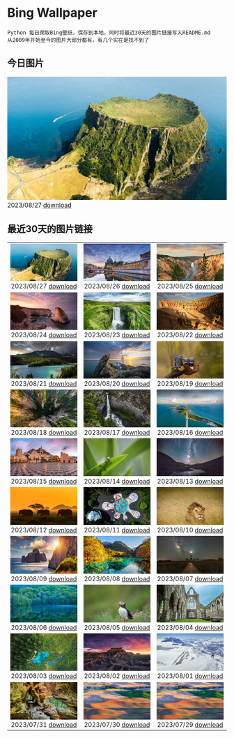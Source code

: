# Bing Wallpaper

```
Python 每日爬取Bing壁纸，保存到本地，同时将最近30天的图片链接写入README.md
从2009年开始至今的图片大部分都有，有几个实在是找不到了
```



## 今日图片


![](./images/2023/08/27/JejuIsland_ZH-CN8434910851_1920x1080_2023-08-27.jpg)2023/08/27 [download](./images/2023/08/27/JejuIsland_ZH-CN8434910851_1920x1080_2023-08-27.jpg)

## 最近30天的图片链接


|      |      |      |
| :----: | :----: | :----: |
|![](./images/2023/08/27/JejuIsland_ZH-CN8434910851_1920x1080_2023-08-27.jpg)2023/08/27 [download](./images/2023/08/27/JejuIsland_ZH-CN8434910851_1920x1080_2023-08-27.jpg)|![](./images/2023/08/26/MuseumIsland_ZH-CN8277258964_1920x1080_2023-08-26.jpg)2023/08/26 [download](./images/2023/08/26/MuseumIsland_ZH-CN8277258964_1920x1080_2023-08-26.jpg)|![](./images/2023/08/25/YellowstoneFalls_ZH-CN8050562150_1920x1080_2023-08-25.jpg)2023/08/25 [download](./images/2023/08/25/YellowstoneFalls_ZH-CN8050562150_1920x1080_2023-08-25.jpg)|
|![](./images/2023/08/24/SharkFinCove_ZH-CN4952934195_1920x1080_2023-08-24.jpg)2023/08/24 [download](./images/2023/08/24/SharkFinCove_ZH-CN4952934195_1920x1080_2023-08-24.jpg)|![](./images/2023/08/23/SkogafossWaterfall_ZH-CN4763253095_1920x1080_2023-08-23.jpg)2023/08/23 [download](./images/2023/08/23/SkogafossWaterfall_ZH-CN4763253095_1920x1080_2023-08-23.jpg)|![](./images/2023/08/22/TunisiaAmphitheatre_ZH-CN4431856872_1920x1080_2023-08-22.jpg)2023/08/22 [download](./images/2023/08/22/TunisiaAmphitheatre_ZH-CN4431856872_1920x1080_2023-08-22.jpg)|
|![](./images/2023/08/21/EmeraldLakeYukon_ZH-CN4281156537_1920x1080_2023-08-21.jpg)2023/08/21 [download](./images/2023/08/21/EmeraldLakeYukon_ZH-CN4281156537_1920x1080_2023-08-21.jpg)|![](./images/2023/08/20/StartPointLight_ZH-CN4021540566_1920x1080_2023-08-20.jpg)2023/08/20 [download](./images/2023/08/20/StartPointLight_ZH-CN4021540566_1920x1080_2023-08-20.jpg)|![](./images/2023/08/19/CameraSquirrel_ZH-CN3580119980_1920x1080_2023-08-19.jpg)2023/08/19 [download](./images/2023/08/19/CameraSquirrel_ZH-CN3580119980_1920x1080_2023-08-19.jpg)|
|![](./images/2023/08/18/AvatarMountain_ZH-CN3268610045_1920x1080_2023-08-18.jpg)2023/08/18 [download](./images/2023/08/18/AvatarMountain_ZH-CN3268610045_1920x1080_2023-08-18.jpg)|![](./images/2023/08/17/HelmckenWaterfall_ZH-CN9694510761_1920x1080_2023-08-17.jpg)2023/08/17 [download](./images/2023/08/17/HelmckenWaterfall_ZH-CN9694510761_1920x1080_2023-08-17.jpg)|![](./images/2023/08/16/KeyWestBridge_ZH-CN2540450067_1920x1080_2023-08-16.jpg)2023/08/16 [download](./images/2023/08/16/KeyWestBridge_ZH-CN2540450067_1920x1080_2023-08-16.jpg)|
|![](./images/2023/08/15/TaorminaSquare_ZH-CN0273325652_1920x1080_2023-08-15.jpg)2023/08/15 [download](./images/2023/08/15/TaorminaSquare_ZH-CN0273325652_1920x1080_2023-08-15.jpg)|![](./images/2023/08/14/GeckoLeaf_ZH-CN9908456174_1920x1080_2023-08-14.jpg)2023/08/14 [download](./images/2023/08/14/GeckoLeaf_ZH-CN9908456174_1920x1080_2023-08-14.jpg)|![](./images/2023/08/13/PerseidsOregon_ZH-CN9427980491_1920x1080_2023-08-13.jpg)2023/08/13 [download](./images/2023/08/13/PerseidsOregon_ZH-CN9427980491_1920x1080_2023-08-13.jpg)|
|![](./images/2023/08/12/ThreeElephants_ZH-CN8708711085_1920x1080_2023-08-12.jpg)2023/08/12 [download](./images/2023/08/12/ThreeElephants_ZH-CN8708711085_1920x1080_2023-08-12.jpg)|![](./images/2023/08/11/JupiterArtland_ZH-CN7955790073_1920x1080_2023-08-11.jpg)2023/08/11 [download](./images/2023/08/11/JupiterArtland_ZH-CN7955790073_1920x1080_2023-08-11.jpg)|![](./images/2023/08/10/WorldLionDay_ZH-CN0525835107_1920x1080_2023-08-10.jpg)2023/08/10 [download](./images/2023/08/10/WorldLionDay_ZH-CN0525835107_1920x1080_2023-08-10.jpg)|
|![](./images/2023/08/09/PandiZucchero_ZH-CN9833521922_1920x1080_2023-08-09.jpg)2023/08/09 [download](./images/2023/08/09/PandiZucchero_ZH-CN9833521922_1920x1080_2023-08-09.jpg)|![](./images/2023/08/08/LiQiu2023_ZH-CN9197909278_1920x1080_2023-08-08.jpg)2023/08/08 [download](./images/2023/08/08/LiQiu2023_ZH-CN9197909278_1920x1080_2023-08-08.jpg)|![](./images/2023/08/07/BodieNC_ZH-CN9027999004_1920x1080_2023-08-07.jpg)2023/08/07 [download](./images/2023/08/07/BodieNC_ZH-CN9027999004_1920x1080_2023-08-07.jpg)|
|![](./images/2023/08/06/NaganoPond_ZH-CN8794832798_1920x1080_2023-08-06.jpg)2023/08/06 [download](./images/2023/08/06/NaganoPond_ZH-CN8794832798_1920x1080_2023-08-06.jpg)|![](./images/2023/08/05/AtlanticPuffin_ZH-CN8523220989_1920x1080_2023-08-05.jpg)2023/08/05 [download](./images/2023/08/05/AtlanticPuffin_ZH-CN8523220989_1920x1080_2023-08-05.jpg)|![](./images/2023/08/04/GothicRuins_ZH-CN8317467997_1920x1080_2023-08-04.jpg)2023/08/04 [download](./images/2023/08/04/GothicRuins_ZH-CN8317467997_1920x1080_2023-08-04.jpg)|
|![](./images/2023/08/03/ZelenciSprings_ZH-CN8022746409_1920x1080_2023-08-03.jpg)2023/08/03 [download](./images/2023/08/03/ZelenciSprings_ZH-CN8022746409_1920x1080_2023-08-03.jpg)|![](./images/2023/08/02/CapitolButte_ZH-CN7707972988_1920x1080_2023-08-02.jpg)2023/08/02 [download](./images/2023/08/02/CapitolButte_ZH-CN7707972988_1920x1080_2023-08-02.jpg)|![](./images/2023/08/01/DenaliClimber_ZH-CN7548168932_1920x1080_2023-08-01.jpg)2023/08/01 [download](./images/2023/08/01/DenaliClimber_ZH-CN7548168932_1920x1080_2023-08-01.jpg)|
|![](./images/2023/07/31/RockHouse_ZH-CN7318310409_1920x1080_2023-07-31.jpg)2023/07/31 [download](./images/2023/07/31/RockHouse_ZH-CN7318310409_1920x1080_2023-07-31.jpg)|![](./images/2023/07/30/PalouseHills_ZH-CN6864015897_1920x1080_2023-07-30.jpg)2023/07/30 [download](./images/2023/07/30/PalouseHills_ZH-CN6864015897_1920x1080_2023-07-30.jpg)|![](./images/2023/07/29/PalouseHills_ZH-CN6864015897_1920x1080_2023-07-29.jpg)2023/07/29 [download](./images/2023/07/29/PalouseHills_ZH-CN6864015897_1920x1080_2023-07-29.jpg)|


